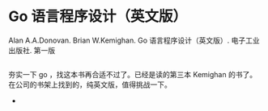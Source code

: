 # Go 语言程序设计（英文版）

Alan A.A.Donovan. Brian W.Kemighan. Go 语言程序设计（英文版）. 电子工业出版社. 第一版

![]()

夯实一下 go ，找这本书再合适不过了。已经是读的第三本 Kemighan 的书了。在公司的书架上找到的，纯英文版，值得挑战一下。

<!-- @import "[TOC]" {cmd="toc" depthFrom=3 depthTo=6 orderedList=false} -->

<!-- code_chunk_output -->

- [](#)

<!-- /code_chunk_output -->

### 